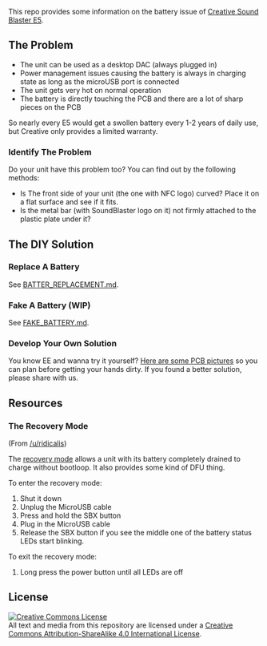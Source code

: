 This repo provides some information on the battery issue of [Creative Sound Blaster E5](https://us.creative.com/p/sound-blaster/sound-blaster-e5).

## The Problem

* The unit can be used as a desktop DAC (always plugged in)
* Power management issues causing the battery is always in charging state as long as the microUSB port is connected
* The unit gets very hot on normal operation
* The battery is directly touching the PCB and there are a lot of sharp pieces on the PCB

So nearly every E5 would get a swollen battery every 1-2 years of daily use, but Creative only provides a limited warranty.

### Identify The Problem

Do your unit have this problem too? You can find out by the following methods:

* Is The front side of your unit (the one with NFC logo) curved? Place it on a flat surface and see if it fits.
* Is the metal bar (with SoundBlaster logo on it) not firmly attached to the plastic plate under it?

## The DIY Solution 

### Replace A Battery

See [BATTER_REPLACEMENT.md](BATTERY_REPLACEMENT.md).

### Fake A Battery (WIP)

See [FAKE_BATTERY.md](FAKE_BATTERY.md).

### Develop Your Own Solution

You know EE and wanna try it yourself? [Here are some PCB pictures](PCB.md) so you can plan before getting your hands dirty. If you found a better solution, please share with us. 

## Resources

### The Recovery Mode

(From [/u/ridicalis](https://www.reddit.com/user/ridicalis))

The [recovery mode](https://support.creative.com/kb/ShowArticle.aspx?sid=129772&c) allows a unit with its battery completely drained to charge without bootloop. It also provides some kind of DFU thing.

To enter the recovery mode:

1. Shut it down
2. Unplug the MicroUSB cable
3. Press and hold the SBX button
4. Plug in the MicroUSB cable
5. Release the SBX button if you see the middle one of the battery status LEDs start blinking. 

To exit the recovery mode:

1. Long press the power button until all LEDs are off

## License

<a rel="license" href="http://creativecommons.org/licenses/by-sa/4.0/"><img alt="Creative Commons License" style="border-width:0" src="https://i.creativecommons.org/l/by-sa/4.0/88x31.png" /></a><br />All text and media from this repository are licensed under a <a rel="license" href="http://creativecommons.org/licenses/by-sa/4.0/">Creative Commons Attribution-ShareAlike 4.0 International License</a>.